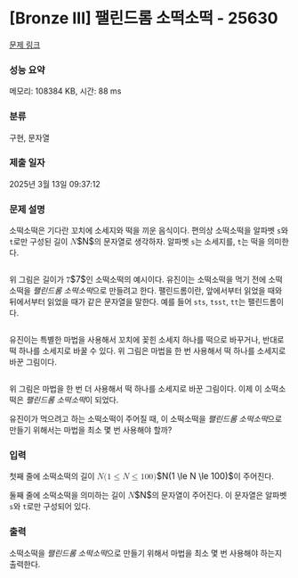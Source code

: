 # [Bronze III] 팰린드롬 소떡소떡 - 25630 

[문제 링크](https://www.acmicpc.net/problem/25630) 

### 성능 요약

메모리: 108384 KB, 시간: 88 ms

### 분류

구현, 문자열

### 제출 일자

2025년 3월 13일 09:37:12

### 문제 설명

<p>소떡소떡은 기다란 꼬치에 소세지와 떡을 끼운 음식이다. 편의상 소떡소떡을 알파벳 <code>s</code>와 <code>t</code>로만 구성된 길이 <mjx-container class="MathJax" jax="CHTML" style="font-size: 109%; position: relative;"><mjx-math class="MJX-TEX" aria-hidden="true"><mjx-mi class="mjx-i"><mjx-c class="mjx-c1D441 TEX-I"></mjx-c></mjx-mi></mjx-math><mjx-assistive-mml unselectable="on" display="inline"><math xmlns="http://www.w3.org/1998/Math/MathML"><mi>N</mi></math></mjx-assistive-mml><span aria-hidden="true" class="no-mathjax mjx-copytext">$N$</span></mjx-container>의 문자열로 생각하자. 알파벳 <code>s</code>는 소세지를, <code>t</code>는 떡을 의미한다.</p>

<p style="text-align: center;"><img alt="" src="https://upload.acmicpc.net/609c4d0e-99eb-4410-980d-4fe807e8b8cd/-/preview/"></p>

<p>위 그림은 길이가 <mjx-container class="MathJax" jax="CHTML" style="font-size: 109%; position: relative;"><mjx-math class="MJX-TEX" aria-hidden="true"><mjx-mn class="mjx-n"><mjx-c class="mjx-c37"></mjx-c></mjx-mn></mjx-math><mjx-assistive-mml unselectable="on" display="inline"><math xmlns="http://www.w3.org/1998/Math/MathML"><mn>7</mn></math></mjx-assistive-mml><span aria-hidden="true" class="no-mathjax mjx-copytext">$7$</span></mjx-container>인 소떡소떡의 예시이다. 유진이는 소떡소떡을 먹기 전에 소떡소떡을 <em>팰린드롬 소떡소떡</em>으로 만들려고 한다. 팰린드롬이란, 앞에서부터 읽었을 때와 뒤에서부터 읽었을 때가 같은 문자열을 말한다. 예를 들어 <code>sts</code>, <code>tsst</code>, <code>tt</code>는 팰린드롬이다.</p>

<p style="text-align: center;"><img alt="" src="https://upload.acmicpc.net/6c2a5f1c-d548-46fe-94de-c7e32754536b/-/preview/"></p>

<p>유진이는 특별한 마법을 사용해서 꼬치에 꽂힌 소세지 하나를 떡으로 바꾸거나, 반대로 떡 하나를 소세지로 바꿀 수 있다. 위 그림은 마법을 한 번 사용해서 떡 하나를 소세지로 바꾼 그림이다.</p>

<p style="text-align: center;"><img alt="" src="https://upload.acmicpc.net/d0d7f346-7cfc-423d-b514-9ed4530b31e4/-/preview/"></p>

<p>위 그림은 마법을 한 번 더 사용해서 떡 하나를 소세지로 바꾼 그림이다. 이제 이 소떡소떡은 <em>팰린드롬 소떡소떡</em>이 되었다.</p>

<p>유진이가 먹으려고 하는 소떡소떡이 주어질 때, 이 소떡소떡을 <em>팰린드롬 소떡소떡</em>으로 만들기 위해서는 마법을 최소 몇 번 사용해야 할까?</p>

### 입력 

 <p>첫째 줄에 소떡소떡의 길이 <mjx-container class="MathJax" jax="CHTML" style="font-size: 109%; position: relative;"><mjx-math class="MJX-TEX" aria-hidden="true"><mjx-mi class="mjx-i"><mjx-c class="mjx-c1D441 TEX-I"></mjx-c></mjx-mi><mjx-mo class="mjx-n"><mjx-c class="mjx-c28"></mjx-c></mjx-mo><mjx-mn class="mjx-n"><mjx-c class="mjx-c31"></mjx-c></mjx-mn><mjx-mo class="mjx-n" space="4"><mjx-c class="mjx-c2264"></mjx-c></mjx-mo><mjx-mi class="mjx-i" space="4"><mjx-c class="mjx-c1D441 TEX-I"></mjx-c></mjx-mi><mjx-mo class="mjx-n" space="4"><mjx-c class="mjx-c2264"></mjx-c></mjx-mo><mjx-mn class="mjx-n" space="4"><mjx-c class="mjx-c31"></mjx-c><mjx-c class="mjx-c30"></mjx-c><mjx-c class="mjx-c30"></mjx-c></mjx-mn><mjx-mo class="mjx-n"><mjx-c class="mjx-c29"></mjx-c></mjx-mo></mjx-math><mjx-assistive-mml unselectable="on" display="inline"><math xmlns="http://www.w3.org/1998/Math/MathML"><mi>N</mi><mo stretchy="false">(</mo><mn>1</mn><mo>≤</mo><mi>N</mi><mo>≤</mo><mn>100</mn><mo stretchy="false">)</mo></math></mjx-assistive-mml><span aria-hidden="true" class="no-mathjax mjx-copytext">$N(1 \le N \le 100)$</span></mjx-container>이 주어진다.</p>

<p>둘째 줄에 소떡소떡을 의미하는 길이 <mjx-container class="MathJax" jax="CHTML" style="font-size: 109%; position: relative;"><mjx-math class="MJX-TEX" aria-hidden="true"><mjx-mi class="mjx-i"><mjx-c class="mjx-c1D441 TEX-I"></mjx-c></mjx-mi></mjx-math><mjx-assistive-mml unselectable="on" display="inline"><math xmlns="http://www.w3.org/1998/Math/MathML"><mi>N</mi></math></mjx-assistive-mml><span aria-hidden="true" class="no-mathjax mjx-copytext">$N$</span></mjx-container>의 문자열이 주어진다. 이 문자열은 알파벳 <code>s</code>와 <code>t</code>로만 구성되어 있다.</p>

### 출력 

 <p>소떡소떡을 <em>팰린드롬 소떡소떡</em>으로 만들기 위해서 마법을 최소 몇 번 사용해야 하는지 출력한다.</p>

